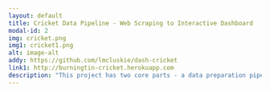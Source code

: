 ```yaml
---
layout: default
title: Cricket Data Pipeline - Web Scraping to Interactive Dashboard
modal-id: 2
img: cricket.png
img1: cricket1.png
alt: image-alt
addy: https://github.com/lmcluskie/dash-cricket
link1: http://burningtin-cricket.herokuapp.com
description: "This project has two core parts - a data preparation pipeline, and an interactive dashboard. To keep the dashboard information up-to-date, an automated process downloads the necessary data, cleans it, and extracts the needed features. This data then acts as the backend of the dashboard. The dashboard allows the user to visually compare batsmen's test match careers on a wide range of measures. Direct link to the dashboard:"
---
```

